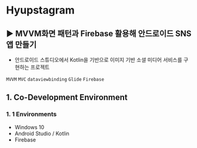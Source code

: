 # Hyupstagram
## ▶ MVVM화면 패턴과 Firebase 활용해 안드로이드 SNS 앱 만들기
 
 - 안드로이드 스튜디오에서 Kotlin을 기반으로 이미지 기반 소셜 미디어 서비스를 구현하는 프로젝트

`MVVM` `MVC` `dataviewbinding` `Glide` `Firebase`

## 1. Co-Development Environment   
### 1. 1 Environments
- Windows 10
- Android Studio / Kotlin 
- Firebase
